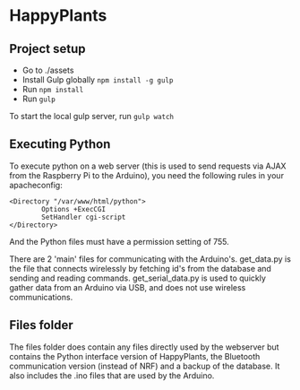 # HappyPlants
## Project setup
- Go to ./assets
- Install Gulp globally `npm install -g gulp`
- Run `npm install`
- Run `gulp`

To start the local gulp server, run `gulp watch`

## Executing Python
To execute python on a web server (this is used to send requests via AJAX from the 
Raspberry Pi to the Arduino), you need the following rules in your apacheconfig:
````apacheconfig
<Directory "/var/www/html/python">
        Options +ExecCGI
        SetHandler cgi-script
</Directory>
````

And the Python files must have a permission setting of 755.

There are 2 'main' files for communicating with the Arduino's. get_data.py is the file that connects
wirelessly by fetching id's from the database and sending and reading commands. get_serial_data.py is
used to quickly gather data from an Arduino via USB, and does not use wireless communications.

## Files folder
The files folder does contain any files directly used by the webserver but contains the Python interface
version of HappyPlants, the Bluetooth communication version (instead of NRF) and a backup of the database.
It also includes the .ino files that are used by the Arduino.